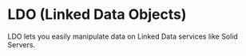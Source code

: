 # LDO (Linked Data Objects)

LDO lets you easily manipulate data on Linked Data services like Solid Servers.
